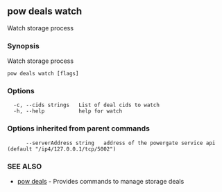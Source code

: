 ## pow deals watch

Watch storage process

### Synopsis

Watch storage process

```
pow deals watch [flags]
```

### Options

```
  -c, --cids strings   List of deal cids to watch
  -h, --help           help for watch
```

### Options inherited from parent commands

```
      --serverAddress string   address of the powergate service api (default "/ip4/127.0.0.1/tcp/5002")
```

### SEE ALSO

* [pow deals](pow_deals.md)	 - Provides commands to manage storage deals

